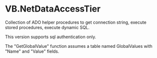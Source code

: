 # VB.NetDataAccessTier
Collection of ADO helper procedures to get connection string, execute stored procedures, execute dynamic SQL.

This version supports sql authentication only. 

The "GetGlobalValue" function assumes a table named GlobalValues with "Name" and "Value" fields.
